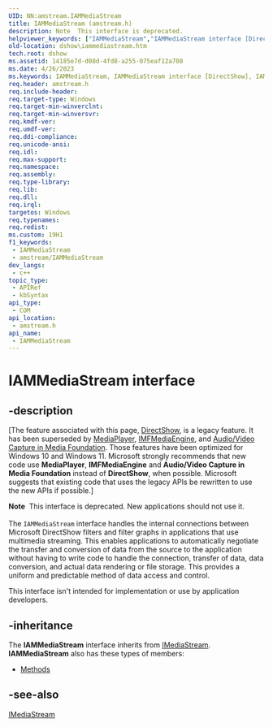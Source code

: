 ```yaml
---
UID: NN:amstream.IAMMediaStream
title: IAMMediaStream (amstream.h)
description: Note  This interface is deprecated.
helpviewer_keywords: ["IAMMediaStream","IAMMediaStream interface [DirectShow]","IAMMediaStream interface [DirectShow]","described","IAMMediaStreamInterface","amstream/IAMMediaStream","dshow.iammediastream"]
old-location: dshow\iammediastream.htm
tech.root: dshow
ms.assetid: 14185e7d-d08d-4fd8-a255-075eaf12a708
ms.date: 4/26/2023
ms.keywords: IAMMediaStream, IAMMediaStream interface [DirectShow], IAMMediaStream interface [DirectShow],described, IAMMediaStreamInterface, amstream/IAMMediaStream, dshow.iammediastream
req.header: amstream.h
req.include-header: 
req.target-type: Windows
req.target-min-winverclnt: 
req.target-min-winversvr: 
req.kmdf-ver: 
req.umdf-ver: 
req.ddi-compliance: 
req.unicode-ansi: 
req.idl: 
req.max-support: 
req.namespace: 
req.assembly: 
req.type-library: 
req.lib: 
req.dll: 
req.irql: 
targetos: Windows
req.typenames: 
req.redist: 
ms.custom: 19H1
f1_keywords:
 - IAMMediaStream
 - amstream/IAMMediaStream
dev_langs:
 - c++
topic_type:
 - APIRef
 - kbSyntax
api_type:
 - COM
api_location:
 - amstream.h
api_name:
 - IAMMediaStream
---
```


# IAMMediaStream interface


## -description

\[The feature associated with this page, [DirectShow](/windows/win32/directshow/directshow), is a legacy feature. It has been superseded by [MediaPlayer](/uwp/api/Windows.Media.Playback.MediaPlayer), [IMFMediaEngine](/windows/win32/api/mfmediaengine/nn-mfmediaengine-imfmediaengine), and [Audio/Video Capture in Media Foundation](windows/win32/medfound/audio-video-capture-in-media-foundation). Those features have been optimized for Windows 10 and Windows 11. Microsoft strongly recommends that new code use **MediaPlayer**, **IMFMediaEngine** and **Audio/Video Capture in Media Foundation** instead of **DirectShow**, when possible. Microsoft suggests that existing code that uses the legacy APIs be rewritten to use the new APIs if possible.\]

<div class="alert"><b>Note</b>  This interface is deprecated. New applications should not use it.</div>
<div> </div>
The <code>IAMMediaStream</code> interface handles the internal connections between Microsoft DirectShow filters and filter graphs in applications that use multimedia streaming. This enables applications to automatically negotiate the transfer and conversion of data from the source to the application without having to write code to handle the connection, transfer of data, data conversion, and actual data rendering or file storage. This provides a uniform and predictable method of data access and control.

This interface isn't intended for implementation or use by application developers.

## -inheritance

The <b>IAMMediaStream</b> interface inherits from <a href="/windows/desktop/api/mmstream/nn-mmstream-imediastream">IMediaStream</a>. <b>IAMMediaStream</b> also has these types of members:
<ul>
<li><a href="/">Methods</a></li>
</ul>

## -see-also

<a href="/windows/desktop/api/mmstream/nn-mmstream-imediastream">IMediaStream</a>
